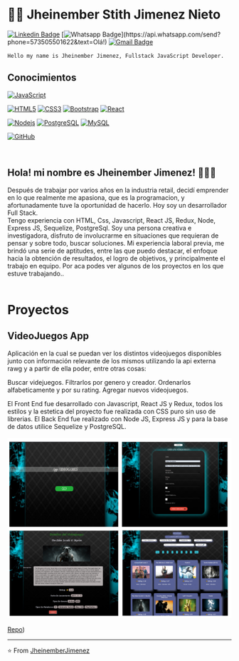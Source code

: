 # :man_technologist: Jheinember Stith Jimenez Nieto

[![Linkedin Badge](https://img.shields.io/badge/-LinkedIn-blue?style=flat-square&logo=Linkedin&logoColor=white&link=https://www.linkedin.com/in/jheinember)](https://www.linkedin.com/in/luiz-carlos-abbott-galvão-neto-21a93b148/)
[![Whatsapp Badge](https://img.shields.io/badge/-Whatsapp-4CA143?style=flat-square&labelColor=4CA143&logo=whatsapp&logoColor=white&link=https://api.whatsapp.com/send?phone=573505501622&text=Olá!)](https://api.whatsapp.com/send?phone=573505501622&text=Olá!)
[![Gmail Badge](https://img.shields.io/badge/-Gmail-c14438?style=flat-square&logo=Gmail&logoColor=white&link=mailto:jheinemberstithjn@ufps.edu.co)](mailto:jheinemberstithjn@ufps.edu.co)

    Hello my name is Jheinember Jimenez, Fullstack JavaScript Developer. 

## Conocimientos

[![JavaScript](https://img.shields.io/badge/-JavaScript-black?style=flat-square&logo=javascript&link=https://github.com/jheinember16/)](https://github.com/jheinember16/)

[![HTML5](https://img.shields.io/badge/-HTML5-E34F26?style=flat-square&logo=html5&logoColor=white&link=https://github.com/jheinember16/)](https://github.com/jheinember16/)
[![CSS3](https://img.shields.io/badge/-CSS3-1572B6?style=flat-square&logo=css3&link=https://github.com/jheinember16/)](https://github.com/jheinember16/)
[![Bootstrap](https://img.shields.io/badge/-Bootstrap-563D7C?style=flat-square&logo=bootstrap&link=https://github.com/jheinember16/)](https://github.com/jheinember16/)
[![React](https://img.shields.io/badge/-React-black?style=flat-square&logo=react&link=https://github.com/jheinember16/)](https://github.com/jheinember16/)

[![Nodejs](https://img.shields.io/badge/-Nodejs-black?style=flat-square&logo=Node.js&link=https://github.com/jheinember16/)](https://github.com/jheinember16/)
[![PostgreSQL](https://img.shields.io/badge/-PostgreSQL-336791?style=flat-square&logo=postgresql&link=https://github.com/jheinember16/)](https://github.com/jheinember16/)
[![MySQL](https://img.shields.io/badge/-MySQL-black?style=flat-square&logo=mysql&link=https://github.com/jheinember16/)](https://github.com/jheinember16/)

[![GitHub](https://img.shields.io/badge/-GitHub-181717?style=flat-square&logo=github&link=https://github.com/jheinember16/)](https://github.com/jheinember16/)

<br/>

## Hola! mi nombre es Jheinember Jimenez! 👋👋👋

Después de trabajar por varios años en la industria retail, decidí emprender en lo que realmente me apasiona, que es la programacion, y afortunadamente tuve la oportunidad de hacerlo. Hoy soy un desarrollador Full Stack.  
Tengo experiencia con HTML, Css, Javascript, React JS, Redux, Node, Express JS, Sequelize, PostgreSql.
Soy una persona creativa e investigadora, disfruto de involucrarme en situaciones que requieran de pensar y sobre todo, buscar soluciones.
Mi experiencia laboral previa, me brindó una serie de aptitudes, entre las que puedo destacar, el enfoque hacia la obtención de resultados, el logro de objetivos, y principalmente el trabajo en equipo.
Por aca podes ver algunos de los proyectos en los que estuve trabajando..
<br/>
<br/>

# Proyectos

## VideoJuegos App 

Aplicación en la cual se puedan ver los distintos videojuegos disponibles junto con información relevante de los mismos utilizando la api externa rawg y a partir de ella poder, entre otras cosas:

Buscar videjuegos.
Filtrarlos por genero y creador.
Ordenarlos alfabeticamente y por su rating.
Agregar nuevos videojuegos.

El Front End fue desarrollado con Javascript, React JS y Redux, todos los estilos y la estetica del proyecto fue realizada con CSS puro sin uso de librerias.
El Back End fue realizado con Node JS, Express JS y para la base de datos utilice Sequelize y PostgreSQL. 
<br/>
<br/>
![collage](https://github.com/jheinember16/jheinember16/blob/main/images/collage.png)

[Repo]([https://github.com/jheinember16/PI-Videojuegos))
_______________________________________________________________________________________________________________________________________________________________________________

⭐️ From [JheinemberJimenez](https://github.com/jheinember16)
